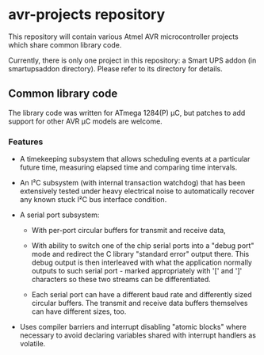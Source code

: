 # avr-projects repository

This repository will contain various Atmel AVR microcontroller projects which share common library code.

Currently, there is only one project in this repository: a Smart UPS addon (in smartupsaddon directory).
Please refer to its directory for details.

## Common library code
The library code was written for ATmega 1284(P) µC, but patches to add support for other AVR µC models are welcome.

### Features
* A timekeeping subsystem that allows scheduling events at a particular future time, measuring elapsed time and comparing time intervals.

* An I²C subsystem (with internal transaction watchdog) that has been extensively tested under heavy electrical noise to automatically recover any known stuck I²C bus interface condition.

* A serial port subsystem:
  * With per-port circular buffers for transmit and receive data,

  * With ability to switch one of the chip serial ports into a "debug port" mode and redirect the C library "standard error" output there.
    This debug output is then interleaved with what the application normally outputs to such serial port - marked appropriately with '[' and ']' characters so these two streams can be differentiated.

  * Each serial port can have a different baud rate and differently sized circular buffers. The transmit and receive data buffers themselves can have different sizes, too.

* Uses compiler barriers and interrupt disabling "atomic blocks" where necessary to avoid declaring variables shared with interrupt handlers as volatile.
